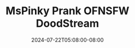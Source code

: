--- 
title: "MsPinky Prank OFNSFW  DoodStream"
description: "streaming bokeh MsPinky Prank OFNSFW  DoodStream premium full baru"
date: 2024-07-22T05:08:00-08:00
file_code: "u4kgdgfszfii"
draft: false
cover: "6tm10gv2d1njpzga.jpg"
tags: ["MsPinky", "Prank", "OFNSFW", "DoodStream", "bokep-indo", "bokep-viral", "bokep-ig"]
length: 1526
fld_id: "1483065"
foldername: "A prank"
categories: ["A prank"]
views: 0
---
